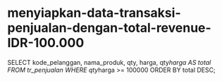 # menyiapkan-data-transaksi-penjualan-dengan-total-revenue-IDR-100.000
SELECT kode_pelanggan, nama_produk, qty, harga, qty*harga AS total
FROM tr_penjualan
WHERE qty*harga >= 100000
ORDER BY total DESC;
